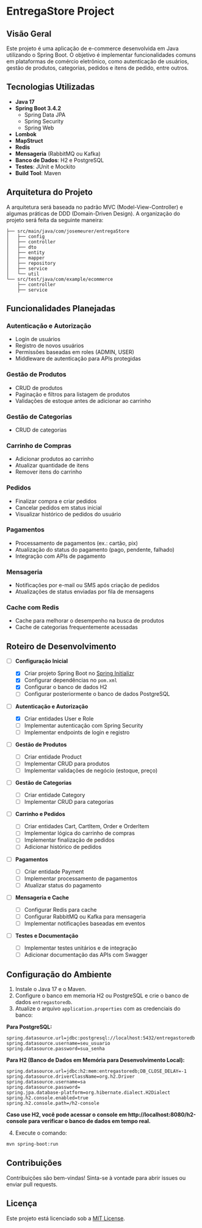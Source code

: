 # EntregaStore Project

## Visão Geral

Este projeto é uma aplicação de e-commerce desenvolvida em Java utilizando o Spring Boot. O objetivo é implementar funcionalidades comuns em plataformas de comércio eletrônico, como autenticação de usuários, gestão de produtos, categorias, pedidos e itens de pedido, entre outros.

## Tecnologias Utilizadas

- **Java 17**
- **Spring Boot 3.4.2**
  - Spring Data JPA
  - Spring Security
  - Spring Web
- **Lombok**
- **MapStruct**
- **Redis**
- **Mensageria** (RabbitMQ ou Kafka)
- **Banco de Dados**: H2 e PostgreSQL
- **Testes**: JUnit e Mockito
- **Build Tool**: Maven

## Arquitetura do Projeto

A arquitetura será baseada no padrão MVC (Model-View-Controller) e algumas práticas de DDD (Domain-Driven Design). A organização do projeto será feita da seguinte maneira:

```
├── src/main/java/com/josemeurer/entregaStore
│   ├── config
│   ├── controller
│   ├── dto
│   ├── entity
│   ├── mapper
│   ├── repository
│   ├── service
│   └── util
└── src/test/java/com/example/ecommerce
    ├── controller
    ├── service
```

## Funcionalidades Planejadas

### Autenticação e Autorização

- Login de usuários
- Registro de novos usuários
- Permissões baseadas em roles (ADMIN, USER)
- Middleware de autenticação para APIs protegidas

### Gestão de Produtos

- CRUD de produtos
- Paginação e filtros para listagem de produtos
- Validações de estoque antes de adicionar ao carrinho

### Gestão de Categorias

- CRUD de categorias

### Carrinho de Compras

- Adicionar produtos ao carrinho
- Atualizar quantidade de itens
- Remover itens do carrinho

### Pedidos

- Finalizar compra e criar pedidos
- Cancelar pedidos em status inicial
- Visualizar histórico de pedidos do usuário

### Pagamentos

- Processamento de pagamentos (ex.: cartão, pix)
- Atualização do status do pagamento (pago, pendente, falhado)
- Integração com APIs de pagamento

### Mensageria

- Notificações por e-mail ou SMS após criação de pedidos
- Atualizações de status enviadas por fila de mensagens

### Cache com Redis

- Cache para melhorar o desempenho na busca de produtos
- Cache de categorias frequentemente acessadas

## Roteiro de Desenvolvimento

- [ ] **Configuração Inicial**

  - [x] Criar projeto Spring Boot no [Spring Initializr](https://start.spring.io/)
  - [x] Configurar dependências no `pom.xml`
  - [x] Configurar o banco de dados H2
  - [ ] Configurar posteriormente o banco de dados PostgreSQL

- [ ] **Autenticação e Autorização**

  - [x] Criar entidades User e Role
  - [ ] Implementar autenticação com Spring Security
  - [ ] Implementar endpoints de login e registro

- [ ] **Gestão de Produtos**

  - [ ] Criar entidade Product
  - [ ] Implementar CRUD para produtos
  - [ ] Implementar validações de negócio (estoque, preço)

- [ ] **Gestão de Categorias**

  - [ ] Criar entidade Category
  - [ ] Implementar CRUD para categorias

- [ ] **Carrinho e Pedidos**

  - [ ] Criar entidades Cart, CartItem, Order e OrderItem
  - [ ] Implementar lógica do carrinho de compras
  - [ ] Implementar finalização de pedidos
  - [ ] Adicionar histórico de pedidos

- [ ] **Pagamentos**

  - [ ] Criar entidade Payment
  - [ ] Implementar processamento de pagamentos
  - [ ] Atualizar status do pagamento

- [ ] **Mensageria e Cache**

  - [ ] Configurar Redis para cache
  - [ ] Configurar RabbitMQ ou Kafka para mensageria
  - [ ] Implementar notificações baseadas em eventos

- [ ] **Testes e Documentação**
  - [ ] Implementar testes unitários e de integração
  - [ ] Adicionar documentação das APIs com Swagger

## Configuração do Ambiente

1. Instale o Java 17 e o Maven.
2. Configure o banco em memoria H2 ou PostgreSQL e crie o banco de dados `entregastoredb`.
3. Atualize o arquivo `application.properties` com as credenciais do banco:

**Para PostgreSQL:**

```properties
spring.datasource.url=jdbc:postgresql://localhost:5432/entregastoredb
spring.datasource.username=seu_usuario
spring.datasource.password=sua_senha
```

**Para H2 (Banco de Dados em Memória para Desenvolvimento Local):**

```properties
spring.datasource.url=jdbc:h2:mem:entregastoredb;DB_CLOSE_DELAY=-1
spring.datasource.driverClassName=org.h2.Driver
spring.datasource.username=sa
spring.datasource.password=
spring.jpa.database-platform=org.hibernate.dialect.H2Dialect
spring.h2.console.enabled=true
spring.h2.console.path=/h2-console
```

**Caso use H2, você pode acessar o console em http://localhost:8080/h2-console para verificar o banco de dados em tempo real.**

4. Execute o comando:

```bash
mvn spring-boot:run
```

## Contribuições

Contribuições são bem-vindas! Sinta-se à vontade para abrir issues ou enviar pull requests.

## Licença

Este projeto está licenciado sob a [MIT License](LICENSE).
